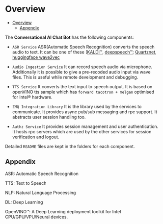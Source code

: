 # Overview

- [Overview](#overview)
  - [Appendix](#appendix)

The **Conversational AI Chat Bot** has the following components:

- `ASR Service`
    ASR(Automatic Speech Recognition) converts the speech audio to text. It can be one of these ([KALDI&trade;](https://docs.openvinotoolkit.org/latest/omz_demos_text_to_speech_demo_python.html), [deepspeech&trade;](https://docs.openvinotoolkit.org/latest/omz_demos_speech_recognition_deepspeech_demo_python.html); [Quartznet](https://docs.openvinotoolkit.org/latest/omz_demos_speech_recognition_quartznet_demo_python.html), [huggingface wave2vec](https://huggingface.co/facebook/wav2vec2-base-960)

- `Audio Ingestion Service`
    It can record speech audio via microphone. Additionally it is possible to give a pre-recoded audio input via wave files. This is useful while remote development and debugging.

- `TTS Service`
    It converts the text input to speech output. It is based on openVINO tts sample which has `forward tacotron + melgan` optimised for Intel&reg; hardware.

- `ZMQ Integration Library`
    It is the library used by the services to communicate. It provides async pub/sub messaging and rpc support. It abstracts user session handling too. 

- `Authz Service`
    It provides session management and user   authentication. It hosts rpc servers which are   used by the other services for session   verification and logout.

Detailed `README`  files are kept in the folders for each component. 

## Appendix

ASR: Automatic Speech Recognition

TTS: Text to Speech

NLP: Natural Language Processing

DL: Deep Learning

OpenVINO&trade;: A Deep Learning deployment toolkit for Intel CPU/GPU/VPU/Neural devices.
